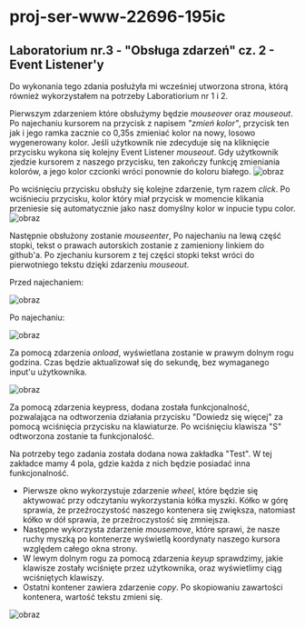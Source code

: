 # proj-ser-www-22696-195ic

## Laboratorium nr.3 - "Obsługa zdarzeń" cz. 2 - Event Listener'y

Do wykonania tego zdania posłużyła mi wcześniej utworzona strona, którą również wykorzystałem na potrzeby Laboratiorium nr 1
i 2.

Pierwszym zdarzeniem które obsłużymy będzie *mouseover* oraz *mouseout*. Po najechaniu kursorem na przycisk z napisem *"zmień kolor"*, przycisk ten
jak i jego ramka zacznie co 0,35s zmieniać kolor na nowy, losowo wygenerowany kolor. Jeśli użytkownik nie zdecyduje się na kliknięcie przycisku
wykona się kolejny Event Listener *mouseout*. Gdy użytkownik zjedzie kursorem z naszego przycisku, ten zakończy funkcję zmieniania kolorów,
a jego kolor czcionki wróci ponownie do koloru białego. 
![obraz](https://user-images.githubusercontent.com/56678518/142065838-6fea40f3-d594-4d4b-b484-f34691a68574.png)

Po wciśnięciu przycisku obsłuży się kolejne zdarzenie, tym razem *click*. Po wciśnieciu przycisku, kolor który miał przycisk w 
momencie klikania przeniesie się automatycznie jako nasz domyślny kolor w inpucie typu color.
![obraz](https://user-images.githubusercontent.com/56678518/142065888-0cce9e1a-98bf-4de8-bf0e-9b2d480a55b2.png)

Następnie obsłużony zostanie *mouseenter*, Po najechaniu na lewą część stopki, tekst o prawach autorskich zostanie z zamieniony linkiem
do github'a. Po zjechaniu kursorem z tej części stopki tekst wróci do pierwotniego tekstu dzięki zdarzeniu *mouseout*.

Przed najechaniem:

![obraz](https://user-images.githubusercontent.com/56678518/142065931-cd4638f0-552e-4901-a359-6558d59bd3df.png)

Po najechaniu:

![obraz](https://user-images.githubusercontent.com/56678518/142065987-0992056a-5779-4e44-8bee-f2f26cfbbe2d.png)

Za pomocą zdarzenia *onload*, wyświetlana zostanie w prawym dolnym rogu godzina. Czas będzie aktualizował się do sekundę, bez
wymaganego input'u użytkownika.

![obraz](https://user-images.githubusercontent.com/56678518/142066127-f045f9cc-248e-4c51-bab3-870353338e92.png)

Za pomocą zdarzenia keypress, dodana została funkcjonalność, pozwalająca na odtworzenia działania przycisku "Dowiedz się więcej" za
pomocą wciśnięcia przycisku na klawiaturze. Po wciśnięciu klawisza "S" odtworzona zostanie ta funkcjonalość.


Na potrzeby tego zadania została dodana nowa zakładka "Test". W tej zakładce mamy 4 pola, gdzie każda z nich będzie posiadać
inna funkcjonalność. 

- Pierwsze okno wykorzystuje zdarzenie *wheel*, które będzie się aktywować przy odczytaniu wykorzystania kółka myszki.
Kółko w górę sprawia, że przeźroczystość naszego kontenera się zwiększa, natomiast kółko w dół sprawia, że przeźroczystość
się zmniejsza.
- Następne wykorzysta zdarzenie *mousemove*, które sprawi, że nasze ruchy myszką po kontenerze wyświetlą koordynaty naszego kursora
względem całego okna strony.
- W lewym dolnym rogu za pomocą zdarzenia *keyup* sprawdzimy, jakie klawisze zostały wciśnięte przez użytkownika, oraz wyświetlimy
ciąg wciśniętych klawiszy.
- Ostatni kontener zawiera zdarzenie *copy*. Po skopiowaniu zawartości kontenera, wartość tekstu zmieni się.

![obraz](https://user-images.githubusercontent.com/56678518/142066453-bb9c6faf-e5a7-40ac-a95a-e401d95af397.png)